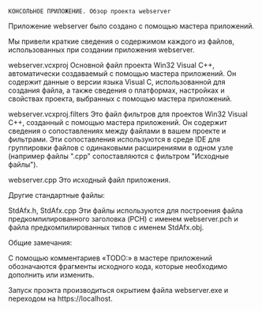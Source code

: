 
    КОНСОЛЬНОЕ ПРИЛОЖЕНИЕ. Обзор проекта webserver

Приложение webserver было создано с помощью мастера 
приложений.

Мы привели краткие сведения о содержимом каждого из файлов, использованных 
при создании приложения webserver.


webserver.vcxproj
    Основной файл проекта  Win32 Visual C++, автоматически создаваемый с помощью мастера 
    приложений.
    Он содержит данные о версии языка Visual C, использованной для создания 
    файла, а также сведения о платформах, настройках и свойствах проекта, 
    выбранных с помощью мастера приложений.

webserver.vcxproj.filters
    Это файл фильтров для проектов  Win32 Visual C++, созданный с помощью мастера 
    приложений. 
    Он содержит сведения о сопоставлениях между файлами в вашем проекте и 
    фильтрами. Эти сопоставления используются в среде IDE для группировки 
    файлов с одинаковыми расширениями в одном узле (например файлы ".cpp" 
    сопоставляются с фильтром "Исходные файлы").

webserver.cpp
    Это исходный файл приложения.

Другие стандартные файлы:

StdAfx.h, StdAfx.cpp
    Эти файлы используются для построения файла предкомпилированного заголовка 
    (PCH) с именем webserver.pch и файла предкомпилированных типов 
    с именем StdAfx.obj.


Общие замечания:

С помощью комментариев «TODO:» в мастере приложений обозначаются фрагменты 
исходного кода, которые необходимо дополнить или изменить.

Запуск проэкта производиться окрытием файла webserver.exe и переходом на https://localhost.


